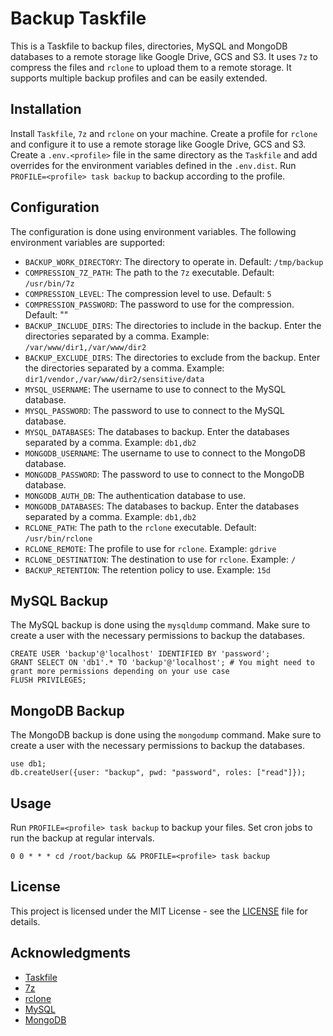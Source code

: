 # Backup Taskfile
This is a Taskfile to backup files, directories, MySQL and MongoDB databases to a remote storage like Google Drive, GCS and S3.
It uses `7z` to compress the files and `rclone` to upload them to a remote storage.
It supports multiple backup profiles and can be easily extended.

## Installation
Install `Taskfile`, `7z` and `rclone` on your machine.
Create a profile for `rclone` and configure it to use a remote storage like Google Drive, GCS and S3.
Create a `.env.<profile>` file in the same directory as the `Taskfile` and add overrides for the environment variables defined in the `.env.dist`.
Run `PROFILE=<profile> task backup` to backup according to the profile.

## Configuration
The configuration is done using environment variables.
The following environment variables are supported:
- `BACKUP_WORK_DIRECTORY`: The directory to operate in. Default: `/tmp/backup`
- `COMPRESSION_7Z_PATH`: The path to the `7z` executable. Default: `/usr/bin/7z`
- `COMPRESSION_LEVEL`: The compression level to use. Default: `5`
- `COMPRESSION_PASSWORD`: The password to use for the compression. Default: ""
- `BACKUP_INCLUDE_DIRS`: The directories to include in the backup. Enter the directories separated by a comma. Example: `/var/www/dir1,/var/www/dir2`
- `BACKUP_EXCLUDE_DIRS`: The directories to exclude from the backup. Enter the directories separated by a comma. Example: `dir1/vendor,/var/www/dir2/sensitive/data`
- `MYSQL_USERNAME`: The username to use to connect to the MySQL database.
- `MYSQL_PASSWORD`: The password to use to connect to the MySQL database.
- `MYSQL_DATABASES`: The databases to backup. Enter the databases separated by a comma. Example: `db1,db2`
- `MONGODB_USERNAME`: The username to use to connect to the MongoDB database.
- `MONGODB_PASSWORD`: The password to use to connect to the MongoDB database.
- `MONGODB_AUTH_DB`: The authentication database to use.
- `MONGODB_DATABASES`: The databases to backup. Enter the databases separated by a comma. Example: `db1,db2`
- `RCLONE_PATH`: The path to the `rclone` executable. Default: `/usr/bin/rclone`
- `RCLONE_REMOTE`: The profile to use for `rclone`. Example: `gdrive`
- `RCLONE_DESTINATION`: The destination to use for `rclone`. Example: `/`
- `BACKUP_RETENTION`: The retention policy to use. Example: `15d`

## MySQL Backup
The MySQL backup is done using the `mysqldump` command.
Make sure to create a user with the necessary permissions to backup the databases.
```shell
CREATE USER 'backup'@'localhost' IDENTIFIED BY 'password';
GRANT SELECT ON 'db1'.* TO 'backup'@'localhost'; # You might need to grant more permissions depending on your use case
FLUSH PRIVILEGES;
```

## MongoDB Backup
The MongoDB backup is done using the `mongodump` command.
Make sure to create a user with the necessary permissions to backup the databases.
```shell
use db1;
db.createUser({user: "backup", pwd: "password", roles: ["read"]});
```

## Usage
Run `PROFILE=<profile> task backup` to backup your files.
Set cron jobs to run the backup at regular intervals.
```shell
0 0 * * * cd /root/backup && PROFILE=<profile> task backup
```

## License
This project is licensed under the MIT License - see the [LICENSE](LICENSE) file for details.

## Acknowledgments
- [Taskfile](https://taskfile.dev/)
- [7z](https://www.7-zip.org/)
- [rclone](https://rclone.org/)
- [MySQL](https://www.mysql.com/)
- [MongoDB](https://www.mongodb.com/)
